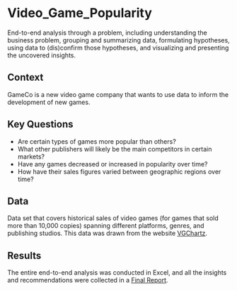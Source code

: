 # Video_Game_Popularity
End-to-end analysis through a problem, including understanding the business problem, grouping and summarizing data, formulating hypotheses, using data to (dis)confirm those hypotheses, and visualizing and presenting the uncovered insights.

## Context
GameCo is a new video game company that wants to use data to inform the development of new games. 

## Key Questions
- Are certain types of games more popular than others?
- What other publishers will likely be the main competitors in certain markets?
- Have any games decreased or increased in popularity over time?
- How have their sales figures varied between geographic regions over time?

## Data
Data set that covers historical sales of video games (for games that sold more than 10,000 copies) spanning different platforms, genres, and publishing studios. This data was drawn from the website [VGChartz](https://www.vgchartz.com).

## Results
The entire end-to-end analysis was conducted in Excel, and all the insights and recommendations were collected in a [Final Report](3.GameCO_Final_Project_Presentation.pdf). 

